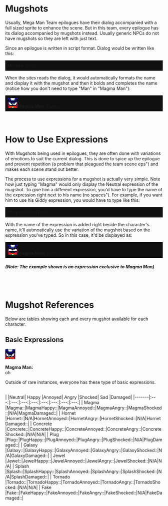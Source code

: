 <h1>Mugshots</h1>

Usually, Mega Man Team epilogues have their dialog accompanied with a full sized sprite to enhance the scene. But in this team, every epilogue has its dialog accompanied by mugshots instead. Usually generic NPCs do not have mugshots so they are left with just text.

Since an epilogue is written in script format. Dialog would be written like this:

<div style="background-color:#101010; text-align:left; vertical-align: middle; padding:8px;">Magma: Farts...</div>

When the sites reads the dialog, it would automatically formats the name and display it with the mugshot and then it bolds and completes the name (notice how you don't need to type "Man" in "Magma Man"):

<div style="background-color:#101010; text-align:left; vertical-align: middle; padding:8px;"><img src="assets/images/mugshots/magmaoriginal.png"><b>Magma Man:</b> Farts...</div>
<br><br>
<h1>How to Use Expressions</h1>

With Mugshots being used in epilogues, they are often done with variations of emotions to suit the current dialog. This is done to spice up the epilogue and prevent repetition (a problem that pleagued the team scene eps") and makes each scene stand out better.

The process to use expressions for a mugshot is actually very simple.  Note how just typing "Magma" would only display the Neutral expression of the mugshot. To give him a different expression, you'd have to type the name of the expression right next to his name (no spaces"). For example, if you want him to use his Giddy expression, you would have to type like this:

<div style="background-color:#101010; text-align:left; vertical-align: middle; padding:8px;">MagmaGiddy: Farts...</div>

With the name of the expression is added right beside the character's name, it'll autmoatically use the variation of the mugshot based on the expression you've typed. So in this case, it'd be displayed as:

<div style="background-color:#101010; text-align:left; vertical-align: middle; padding:8px;"><img src="assets/images/mugshots/magmagiddy.png"><b>Magma Man:</b> Farts...</div>
<h5>(Note: The example shown is an expression exclusive to Magma Man)</h5>
<br><br>
<h1>Mugshot References</h1>

Below are tables showing each and every mugshot available for each character. 

<h2>Basic Expressions</h2>

<img id=double src="assets/images/mugshots/magmaoriginal.png"> <p><b>Magma Man:</b></br>oh

Outside of rare instances, everyone has these type of basic expressions.
<br><br>

|          |Neutral| Happy |Annoyed| Angry |Shocked|  Sad  |Damaged|
|-------|:---:|:---:|:---:|:---:|:---:|:---:|:---:|:---:|
| Magma    |Magma::|MagmaHappy::|MagmaAnnoyed::|MagmaAngry::|MagmaShocked::|N/A|MagmaDamaged::|
| Hornet   |Hornet::|N/A|HornetAnnoyed::|HornetAngry::|HornetShocked::|N/A|HornetDamaged::|
| Concrete |Concrete::|ConcreteHappy::|ConcreteAnnoyed::|ConcreteAngry::|ConcreteShocked::|N/A|N/A|
| Plug     |Plug::|PlugHappy::|PlugAnnoyed::|PlugAngry::|PlugShocked::|N/A|PlugDamaged::|
| Galaxy   |Galaxy::|GalaxyHappy::|GalaxyAnnoyed::|GalaxyAngry::|GalaxyShocked::|N/A|GalaxyDamaged::|
| Jewel    |Jewel::|JewelHappy::|JewelAnnoyed::|JewelAngry::|JewelShocked::|N/A|N/A|
| Splash   |Splash::|SplashHappy::|SplashAnnoyed::|SplashAngry::|SplashShocked::|N/A|SplashDamaged::|
| Tornado  |Tornado::|TornadoHappy::|TornadoAnnoyed::|TornadoAngry::|TornadoShocked::|N/A|N/A|
| Fake     |Fake::|FakeHappy::|FakeAnnoyed::|FakeAngry::|FakeShocked::|N/A|FakeDamaged::|


<script>
var directory = "./assets/images/mugshots/";

//Instances of where a character has an image attached to their name. Along with bolding the name.

//Cyborg Resistance Members

var names = {concrete:"Concrete",
	magma:"Magma",
	hornet:"Hornet",
	galaxy:"Galaxy",
	plug:"Plug",
	tornado:"Tornado",
	fake:"Fake",
	jewel:"Jewel",
	splash:"Splash",
	narrator:"Narrator"
};

var expressions = {original:"",
	happy:"Happy",
	annoyed:"Annoyed",
	angry:"Angry",
	shocked:"Shocked",
	pissed:"Pissed",
	glare:"Glare",
	aloof:"Aloof",
	giddy:"Giddy",
	scared:"Scared",
	nani:"Nani",
	snicker:"Snicker",
	damaged:"Damaged",
};

//TODO: make it work with brackets and spaces between the name and expression
//Look at all name/expression combinations
for (var nameKey in names)
{
	for (var expressionKey in expressions)
	{
		var str = names[nameKey] + expressions[expressionKey] + "::";

		var find = new RegExp(str, "gi");
		var imagePath = directory + nameKey + expressionKey + ".png"; 

		replace = "<img src=" + imagePath + ">";

		//TODO: check and see if replace path exists, if not, bold name and continue, else...
		document.body.innerHTML = document.body.innerHTML.replace(find, replace);
	}
	

}</script>

